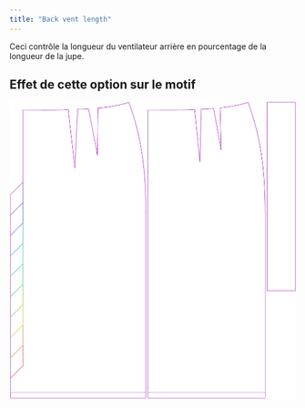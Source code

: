 ```yaml
---
title: "Back vent length"
---
```


Ceci contrôle la longueur du ventilateur arrière en pourcentage de la longueur de la jupe.

## Effet de cette option sur le motif

![Cette image montre l'effet de cette option en superposant plusieurs variantes qui ont une valeur différente pour cette option](penelope_backventlength_sample.svg "Effet de cette option sur le modèle")
